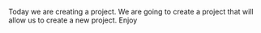 Today we are creating a project.
We are going to create a project that will allow us to create a new project.
Enjoy